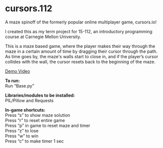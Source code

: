 # cursors.112
A maze spinoff of the formerly popular online multiplayer game, cursors.io! 

I created this as my term project for 15-112, an introductory programming course at Carnegie Mellon University.

This is a maze based game, where the player makes their way through the maze in a certain amount of time by dragging their cursor through the path. As time goes by, the maze's walls start to close in, and if the player’s cursor collides with the wall, the cursor resets back to the beginning of the maze.

[Demo Video](https://tinyurl.com/cursors112)

**To run:** <br />
Run “Base.py”

**Libraries/modules to be installed:** <br />
PIL/Pillow and Requests

**In-game shortcuts:** <br />
Press “s” to show maze solution<br />
Press “r” to reset entire game<br />
Press “p” in game to reset maze and timer<br />
Press “z” to lose<br />
Press “w” to win<br />
Press “c” to make timer 1 sec<br />
